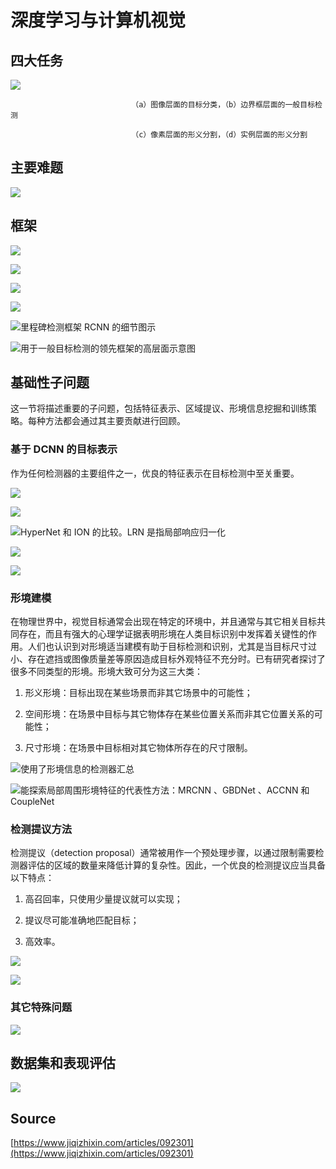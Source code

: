 # 深度学习与计算机视觉

## **四大任务** <a id="ji-suan-ji-shi-jue-de-si-da-ren-wu"></a>

![](../../.gitbook/assets/1537685932183%20%281%29.png)

                               （a）图像层面的目标分类，（b）边界框层面的一般目标检测

                               （c）像素层面的形义分割，（d）实例层面的形义分割

## 主要难题

![](../../.gitbook/assets/1537685931153.png)

## 框架

![](../../.gitbook/assets/1537685931633.png)

![](../../.gitbook/assets/image%20%281%29.png)

![](../../.gitbook/assets/tu-pian-3.jpg)

![](../../.gitbook/assets/1537685930708.png)

![&#x91CC;&#x7A0B;&#x7891;&#x68C0;&#x6D4B;&#x6846;&#x67B6; RCNN &#x7684;&#x7EC6;&#x8282;&#x56FE;&#x793A;](../../.gitbook/assets/1537685931950.png)

![&#x7528;&#x4E8E;&#x4E00;&#x822C;&#x76EE;&#x6807;&#x68C0;&#x6D4B;&#x7684;&#x9886;&#x5148;&#x6846;&#x67B6;&#x7684;&#x9AD8;&#x5C42;&#x9762;&#x793A;&#x610F;&#x56FE;](../../.gitbook/assets/1537685932455.png)

## **基础性子问题**

这一节将描述重要的子问题，包括特征表示、区域提议、形境信息挖掘和训练策略。每种方法都会通过其主要贡献进行回顾。

### **基于 DCNN 的目标表示**

 作为任何检测器的主要组件之一，优良的特征表示在目标检测中至关重要。

![](../../.gitbook/assets/1537685934040%20%281%29.png)

![](../../.gitbook/assets/1537685932592.png)

![HyperNet &#x548C; ION &#x7684;&#x6BD4;&#x8F83;&#x3002;LRN &#x662F;&#x6307;&#x5C40;&#x90E8;&#x54CD;&#x5E94;&#x5F52;&#x4E00;&#x5316;](../../.gitbook/assets/1537685933235.png)

![](../../.gitbook/assets/1537685935932.png)

![](../../.gitbook/assets/1537685933354.png)

###  **形境建模**

在物理世界中，视觉目标通常会出现在特定的环境中，并且通常与其它相关目标共同存在，而且有强大的心理学证据表明形境在人类目标识别中发挥着关键性的作用。人们也认识到对形境适当建模有助于目标检测和识别，尤其是当目标尺寸过小、存在遮挡或图像质量差等原因造成目标外观特征不充分时。已有研究者探讨了很多不同类型的形境。形境大致可分为这三大类：

1.    形义形境：目标出现在某些场景而非其它场景中的可能性；

2.    空间形境：在场景中目标与其它物体存在某些位置关系而非其它位置关系的可能性；

3.    尺寸形境：在场景中目标相对其它物体所存在的尺寸限制。

![&#x4F7F;&#x7528;&#x4E86;&#x5F62;&#x5883;&#x4FE1;&#x606F;&#x7684;&#x68C0;&#x6D4B;&#x5668;&#x6C47;&#x603B;](../../.gitbook/assets/1537686167060.png)

![&#x80FD;&#x63A2;&#x7D22;&#x5C40;&#x90E8;&#x5468;&#x56F4;&#x5F62;&#x5883;&#x7279;&#x5F81;&#x7684;&#x4EE3;&#x8868;&#x6027;&#x65B9;&#x6CD5;&#xFF1A;MRCNN &#x3001;GBDNet &#x3001;ACCNN &#x548C; CoupleNet](../../.gitbook/assets/1537685934254.png)

### **检测提议方法**

检测提议（detection proposal）通常被用作一个预处理步骤，以通过限制需要检测器评估的区域的数量来降低计算的复杂性。因此，一个优良的检测提议应当具备以下特点：

1.    高召回率，只使用少量提议就可以实现；

2.    提议尽可能准确地匹配目标；

3.    高效率。

![](../../.gitbook/assets/1537685937215.png)

![](../../.gitbook/assets/1537685934132.png)

###  **其它特殊问题**

![](../../.gitbook/assets/1537685935048.png)

##  **数据集和表现评估**

![](../../.gitbook/assets/1537685935500.png)

## Source

[https://www.jiqizhixin.com/articles/092301](https://www.jiqizhixin.com/articles/092301)

